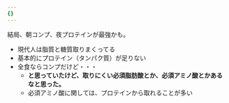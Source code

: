 ```yaml
---
{}
---
```

  

結局、朝コンプ、夜プロテインが最強かも。

  

- 現代人は脂質と糖質取りまくってる
- 基本的にプロテイン（タンパク質）が足りない
- 全食ならコンプだけど・・・
    - **と思っていたけど、取りにくい必須脂肪酸とか、必須アミノ酸とかあるなと思った。**
    - 必須アミノ酸に関しては、プロテインから取れることが多い